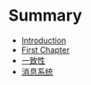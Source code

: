 # Summary

* [Introduction](README.md)
* [First Chapter](chapter1.md)
* [一致性](yi-zhi-xing.md)
* [消息系统](xiao-xi-xi-tong.md)

